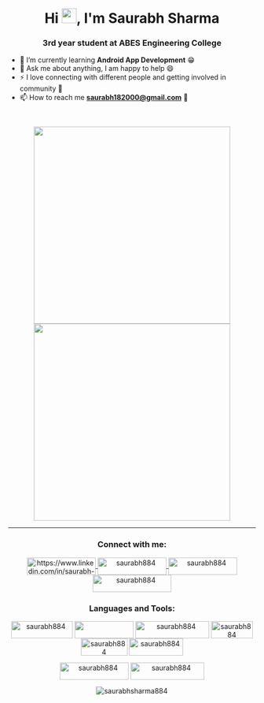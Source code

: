 <h1 align="center">Hi <img src="https://raw.githubusercontent.com/MartinHeinz/MartinHeinz/master/wave.gif" width="30px" />, I'm Saurabh Sharma</h1>
<h3 align="center">3rd year student at ABES Engineering College</h3>


- 🌱 I’m currently learning **Android App Development** 😁
- 💬 Ask me about anything, I am happy to help 😄
- ⚡ I love connecting with different people and getting involved in community 🙌
- 📫 How to reach me **saurabh182000@gmail.com** 🤝
<br>
<p align="center">
    <img src="https://github-readme-stats.vercel.app/api?username=Saurabhsharma884" width="400" />
    <img src="https://github-readme-stats.vercel.app/api/top-langs/?username=Saurabhsharma884&layout=compact" width="400" />
</p>
<hr>
<h3 align="center">Connect with me:</h3>
<p align="center">
    <a href="https://linkedin.com/in/saurabh-sharma-555a501b7" target="blank">
        <img
            align="center"
            src="https://img.shields.io/badge/LinkedIn-0077B5?style=for-the-badge&logo=linkedin&logoColor=white"
            alt="https://www.linkedin.com/in/saurabh-sharma-555a501b7/"
            height="35"
            width="140"
        />
    </a>
    <a href="https://instagram.com/saurabh884" target="blank">
        <img align="center" src="https://img.shields.io/badge/Instagram-E4405F?style=for-the-badge&logo=instagram&logoColor=white" alt="saurabh884" height="35" width="140" />
    </a>
 <a href="https://www.hackerrank.com/2019B101115" target="blank">
        <img align="center" src="https://img.shields.io/badge/-Hackerrank-2EC866?style=for-the-badge&logo=HackerRank&logoColor=white" alt="saurabh884" height="35" width="140" />
    </a>
 <a href="https://auth.geeksforgeeks.org/user/saurabh182000/profile" target="blank">
        <img align="center" src="https://img.shields.io/badge/GeeksforGeeks-298D46?style=for-the-badge&logo=geeksforgeeks&logoColor=white" alt="saurabh884" height="35" width="160" />
    </a>
</p>

<h3 align="center">Languages and Tools:</h3>
<p align="center">
    <img align="center" src="https://img.shields.io/badge/HTML5-E34F26?style=for-the-badge&logo=html5&logoColor=white" alt="saurabh884" height="35" width="125" />
    <img align="center" src="https://img.shields.io/badge/CSS3-1572B6?style=for-the-badge&logo=css3&logoColor=white" height="35" width="120" />
    <img align="center" src="https://img.shields.io/badge/JavaScript-323330?style=for-the-badge&logo=javascript&logoColor=F7DF1E" alt="saurabh884" height="35" width="150" />
    <img align="center" src="https://img.shields.io/badge/C-00599C?style=for-the-badge&logo=c&logoColor=white" alt="saurabh884" height="35" width="85" />
    <img align="center" src="https://img.shields.io/badge/C%2B%2B-00599C?style=for-the-badge&logo=c%2B%2B&logoColor=white" alt="saurabh884" height="35" width="95" />
    <img align="center" src="https://img.shields.io/badge/Java-ED8B00?style=for-the-badge&logo=java&logoColor=white" alt="saurabh884" height="35" width="110" />
   
</p>
<p align="center">
     <img align="center" src="https://img.shields.io/badge/Python-3776AB?style=for-the-badge&logo=python&logoColor=white" alt="saurabh884" height="35" width="140" />
    <img align="center" src="https://img.shields.io/badge/Bootstrap-563D7C?style=for-the-badge&logo=bootstrap&logoColor=white" alt="saurabh884" height="35" width="150" />
</p>

<p align="center"><img src="https://komarev.com/ghpvc/?username=saurabhsharma884&label=Profile%20views&color=072f64&style=plastic" alt="saurabhsharma884" /></p>
